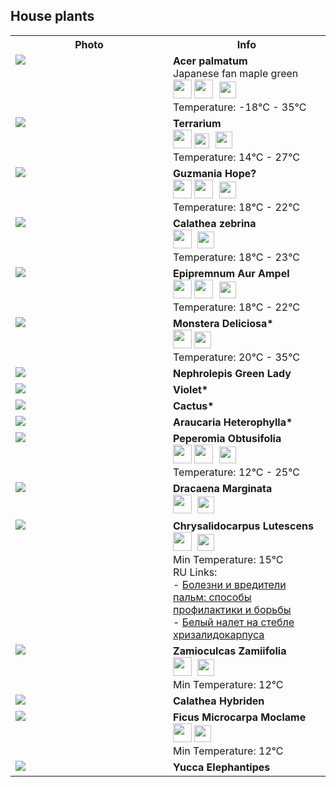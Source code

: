 ## House plants

<table>
  <tr>
    <th width="50%">Photo</th>
    <th>Info</th>
  </tr>
  <tr>
    <td valign="top"><img src="./img/ahorn.jpeg" /></td>
    <td valign="top">
      <b>Acer palmatum</b><br />
      Japanese fan maple green<br />
      <img width="30" src="./img/sun_and_cloud.png" />
      <img width="30" src="./img/cloud.png" />
      <img width="27" src="./img/water2.png" style="margin-left: 5px" /><br />
      Temperature: -18°C - 35°C
    </td>
  </tr>
  <tr>
    <td valign="top"><img src="./img/terrarium.jpeg" /></td>
    <td valign="top">
      <b>Terrarium</b><br />
      <img width="30" src="./img/sun_and_cloud.png" />
      <img width="24" src="./img/humidity.png" />
      <img width="27" src="./img/water1.png" style="margin-left: 5px" /><br />
      Temperature: 14°C - 27°C
    </td>
  </tr>
  <tr>
    <td valign="top"><img src="./img/guzmania-hope.jpg" /></td>
    <td valign="top">
      <b>Guzmania Hope?</b><br />
      <img width="30" src="./img/sun.png" />
      <img width="30" src="./img/sun_and_cloud.png" />
      <img width="27" src="./img/water3.png" style="margin-left: 5px" /><br />
      Temperature: 18°C - 22°C
    </td>
  </tr>
  <tr>
    <td valign="top"><img src="./img/calathea_zebrina.jpg" /></td>
    <td valign="top">
      <b>Calathea zebrina</b><br />
      <img width="30" src="./img/sun_and_cloud.png" />
      <img width="27" src="./img/water3.png" style="margin-left: 5px" /><br />
      Temperature: 18°C - 23°C
    </td>
  </tr>
  <tr>
    <td valign="top"><img src="./img/epipremnum-aur-ampel.jpg" /></td>
    <td valign="top">
      <b>Epipremnum Aur Ampel</b><br />
      <img width="30" src="./img/sun.png" />
      <img width="30" src="./img/sun_and_cloud.png" />
      <img width="27" src="./img/water2.png" style="margin-left: 5px" /><br />
      Temperature: 18°C - 22°C
    </td>
  </tr>
  <tr>
    <td valign="top"><img src="./img/monstera-eliciosa.jpg" /></td>
    <td valign="top">
      <b>Monstera Deliciosa*</b><br />
      <img width="30" src="./img/sun_and_cloud.png" />
      <img width="27" src="./img/water3.png" /><br />
      Temperature: 20°C - 35°C
    </td>
  </tr>
  <tr>
    <td valign="top"><img src="./img/nephrolepis_green_lady.jpg" /></td>
    <td valign="top">
      <b>Nephrolepis Green Lady</b>
    </td>
  </tr>
  <tr>
    <td valign="top"><img src="./img/violet.jpg" /></td>
    <td valign="top">
      <b>Violet*</b>
    </td>
  </tr>
  <tr>
    <td valign="top"><img src="./img/cactus.jpg" /></td>
    <td valign="top">
      <b>Cactus*</b>
    </td>
  </tr>
  <tr>
    <td valign="top"><img src="./img/araucaria_heterophylla.jpg" /></td>
    <td valign="top">
      <b>Araucaria Heterophylla*</b>
    </td>
  </tr>
  <tr>
    <td valign="top"><img src="./img/peperomia_obtusifolia.jpg" /></td>
    <td valign="top">
      <b>Peperomia Obtusifolia</b><br />
      <img width="30" src="./img/sun.png" />
      <img width="30" src="./img/sun_and_cloud.png" />
      <img width="27" src="./img/water1.png" style="margin-left: 5px" /><br />
      Temperature: 12°C - 25°C
    </td>
  </tr>
  <tr>
    <td valign="top"><img src="./img/dracaena_marginata.jpg" /></td>
    <td valign="top">
      <b>Dracaena Marginata</b><br />
      <img width="30" src="./img/sun_and_cloud.png" />
      <img width="27" src="./img/water2.png" style="margin-left: 5px" />
    </td>
  </tr>
  <tr>
    <td valign="top"><img src="./img/chrysalidocarpus_lutescens.jpg" /></td>
    <td valign="top">
      <b>Chrysalidocarpus Lutescens</b><br />
      <img width="30" src="./img/sun_and_cloud.png" />
      <img width="27" src="./img/water2.png" style="margin-left: 5px" /><br />
      Min Temperature: 15°C<br />
      RU Links:<br />
      - <a href="https://agronomu.com/bok/1413-bolezni-i-vrediteli-palm-sposoby-profilaktiki-i-borby.html#h-id-5">Болезни и вредители пальм: способы профилактики и борьбы</a><br />
      - <a href="https://www.greeninfo.ru/indoor_plants/chrysalidocarpus.html/Forum/-/tID/7236">Белый налет на стебле хризалидокарпуса</a>
    </td>
  </tr>
  <tr>
    <td valign="top"><img src="./img/zamioculcas_zamiifolia.jpg" /></td>
    <td valign="top">
      <b>Zamioculcas Zamiifolia</b><br />
      <img width="30" src="./img/sun_and_cloud.png" />
      <img width="27" src="./img/water1.png" style="margin-left: 5px" /><br />
      Min Temperature: 12°C
    </td>
  </tr>
  <tr>
    <td valign="top"><img src="./img/calathea_hybriden.jpg" /></td>
    <td valign="top">
      <b>Calathea Hybriden</b>
    </td>
  </tr>
  <tr>
    <td valign="top"><img src="./img/ficus_microcarpa_moclame.jpg" /></td>
    <td valign="top">
      <b>Ficus Microcarpa Moclame</b><br />
      <img width="30" src="./img/sun_and_cloud.png" />
      <img width="27" src="./img/water2.png" /><br />
      Min Temperature: 12°C
    </td>
  </tr>
  <tr>
    <td valign="top"><img src="./img/yucca_elephantipe.jpg" /></td>
    <td valign="top">
      <b>Yucca Elephantipes</b>
    </td>
  </tr>
</table>